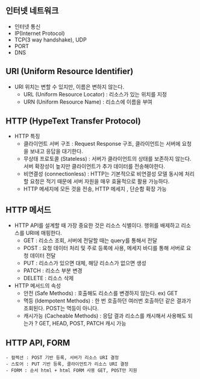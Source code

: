 인터넷 네트워크
---
* 인터넷 통신
* IP(Internet Protocol)
* TCP(3 way handshake), UDP
* PORT
* DNS

URI (Uniform Resource Identifier)
---
* URI 위치는 변할 수 있지만, 이름은 변하지 않는다.
  + URL (Uniform Resource Locator) : 리소스가 있는 위치를 지정
  + URN (Uniform Resource Name) : 리소스에 이름을 부여

HTTP (HypeText Transfer Protocol)
---
* HTTP 특징
  - 클라이언트 서버 구조 : Request Response 구조, 클라이언트는 서버에 요청을 보내고 응답을 대기한다.
  - 무상태 프로토콜 (Stateless) : 서버가 클라이언트의 상태를 보존하지 않는다. 서버 확장성이 높지만 클라이언트가 추가 데이터를 전송해야한다.
  - 비연결성 (connectionless) : HTTP는 기본적으로 비연결성 모델 동시에 처리할 요청은 적기 때문에 서버 자원을 매우 효율적으로 활용 가능하다.
  - HTTP 메세지에 모든 것을 전송, HTTP 메세지 , 단순함 확장 가능

HTTP 메서드
---
  * HTTP API를 설계할 때 가장 중요한 것은 리소스 식별이다. 행위를 배제하고 리소스를 URI에 매핑한다.
    - GET : 리소스 조회, 서버에 전달할 때는 query를 통해서 전달
    - POST : 요청 데이터 처리 및 주로 등록에 사용, 메세지 바디를 통해 서버로 요청 데이터 전달 
    - PUT : 리소스가 있으면 대체, 해당 리소스가 없으면 생성 
    - PATCH : 리소스 부분 변경
    - DELETE : 리소스 삭제
  * HTTP 메서드의 속성
    - 안전 (Safe Methods) : 호출해도 리소스를 변경하지 않는다. ex) GET
    - 멱등 (Idempotent Methods) : 한 번 호출하던 여러번 호출하던 같은 결과가 조회된다. POST는 멱등이 아니다.
    - 캐시가능 (Cacheable Methods) : 응답 결과 리소스를 캐시해서 사용해도 되는가 ? GET, HEAD, POST, PATCH 캐시 가능

HTTP API, FORM
---
    - 컬렉션 : POST 기반 등록, 서버가 리소스 URI 결정
    - 스토어 : PUT 기반 등록, 클라이언트가 리소스 URI 결정
    - FORM : 순서 html + html FORM 사용 GET, POST만 지원


  

